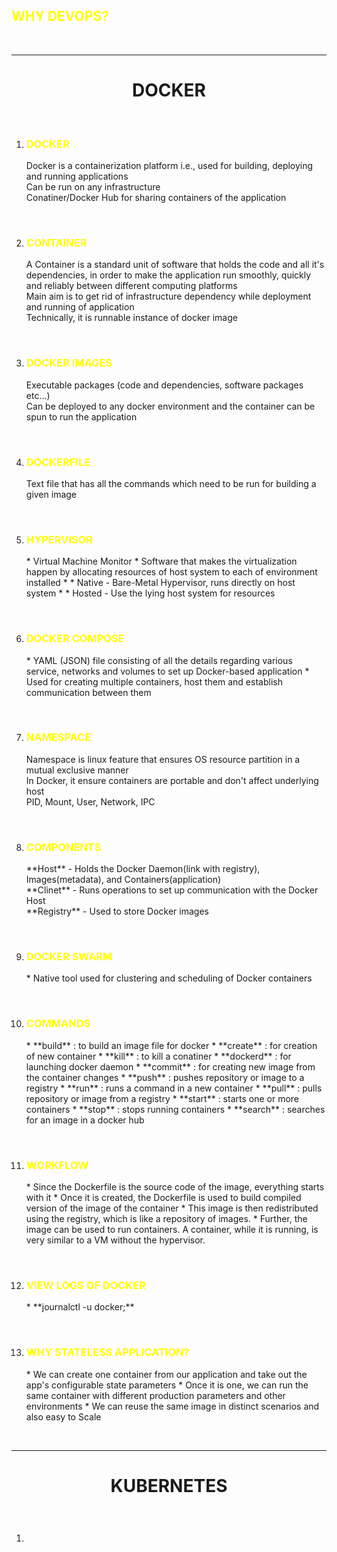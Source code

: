 <h2 style="color:yellow">WHY DEVOPS?</h2>
<br>

----------------------------------------------------------------------------------------------------------------------------------------

<h1 align="center">DOCKER</h1>
<br>

1. <h3 style="color:yellow">DOCKER</h3>
    Docker is a containerization platform i.e., used for building, deploying and running applications<br>
    Can be run on any infrastructure<br>
    Conatiner/Docker Hub for sharing containers of the application<br>
<br>

2. <h3 style="color:yellow">CONTAINER</h3>
    A Container is a standard unit of software that holds the code and all it's dependencies, in order to make the application run smoothly, quickly and reliably between different computing platforms <br>
    Main aim is to get rid of infrastructure dependency while deployment and running of application<br>
    Technically, it is runnable instance of docker image<br>
<br>    

3. <h3 style="color:yellow">DOCKER IMAGES</h3>
    Executable packages (code and dependencies, software packages etc...)<br>
    Can be deployed to any docker environment and the container can be spun to run the application<br>
<br>

4. <h3 style="color:yellow">DOCKERFILE</h3>
    Text file that has all the commands which need to be run for building a given image
<br>

5. <h3 style="color:yellow">HYPERVISOR</h3>
    * Virtual Machine Monitor
    * Software that makes the virtualization happen by allocating resources of host system to each of environment installed
    * * Native - Bare-Metal Hypervisor, runs directly on host system
    * * Hosted - Use the lying host system for resources
<br>

6. <h3 style="color:yellow">DOCKER COMPOSE</h3>
    * YAML (JSON) file consisting of all the details regarding various service, networks and volumes to set up Docker-based application
    * Used for creating multiple containers, host them and establish communication between them
<br>

7. <h3 style="color:yellow">NAMESPACE</h3>
    Namespace is linux feature that ensures OS resource partition in a mutual exclusive manner<br>
    In Docker, it ensure containers are portable and don't affect underlying host<br>
    PID, Mount, User, Network, IPC<br>
<br>

8. <h3 style="color:yellow">COMPONENTS</h3>
    **Host** - Holds the Docker Daemon(link with registry), Images(metadata), and Containers(application)<br>
    **Clinet** - Runs operations to set up communication with the Docker Host<br>
    **Registry** - Used to store Docker images<br>
<br>

9. <h3 style="color:yellow">DOCKER SWARM</h3>
    * Native tool used for clustering and scheduling of Docker containers
<br>

10. <h3 style="color:yellow">COMMANDS</h3>
    * **build** : to build an image file for docker
    * **create** : for creation of new container
    * **kill** : to kill a conatiner
    * **dockerd** : for launching docker daemon
    * **commit** : for creating new image from the container changes
    * **push** : pushes repository or image to a registry
    * **run** : runs a command in a new container
    * **pull** : pulls repository or image from a registry
    * **start** : starts one or more containers
    * **stop** : stops running containers
    * **search** : searches for an image in a docker hub
<br>

11. <h3 style="color:yellow">WORKFLOW</h3>
    * Since the Dockerfile is the source code of the image, everything starts with it
    * Once it is created, the Dockerfile is used to build compiled version of the image of the container
    * This image is then redistributed using the registry, which is like a repository of images.
    * Further, the image can be used to run containers. A container, while it is running, is very similar to a VM without the hypervisor.
<br>

12. <h3 style="color:yellow">VIEW LOGS OF DOCKER</h3>
    * **journalctl -u docker;**
<br>

13. <h3 style="color:yellow">WHY STATELESS APPLICATION?</h3>
    * We can create one container from our application and take out the app's configurable state parameters
    * Once it is one, we can run the same container with different production parameters and other environments
    * We can reuse the same image in distinct scenarios and also easy to Scale 
<br>

----------------------------------------------------------------------------------------------------------------------------------------

<h1 align="center">KUBERNETES</h1>
<br>

1. <h3 style="color:yellow"></h3>

<br>
<h3 style="color:yellow"></h3>

<br>
<h3 style="color:yellow"></h3>

<br>
<h3 style="color:yellow"></h3>

<br>
<h3 style="color:yellow"></h3>

<br>
<h3 style="color:yellow"></h3>

<br>
<h3 style="color:yellow"></h3>

<br>
<h3 style="color:yellow"></h3>

<br>
<h3 style="color:yellow"></h3>

<br>
<h3 style="color:yellow"></h3>

<br>
<h3 style="color:yellow"></h3>

<br>
<h3 style="color:yellow"></h3>

<br>
<h3 style="color:yellow"></h3>

<br>
<h3 style="color:yellow"></h3>

<br>
<h3 style="color:yellow"></h3>

<br>

<h3 style="color:yellow"></h3>

<br>
<h3 style="color:yellow"></h3>

<br>
<h3 style="color:yellow"></h3>

<br>
<h3 style="color:yellow"></h3>

<br>
<h3 style="color:yellow"></h3>

<br>
<h3 style="color:yellow"></h3>

<br>
<h3 style="color:yellow"></h3>

<br>
<h3 style="color:yellow"></h3>

<br>
<h3 style="color:yellow"></h3>

<br>
<h3 style="color:yellow"></h3>

<br>
<h3 style="color:yellow"></h3>

<br>
<h3 style="color:yellow"></h3>

<br>
<h3 style="color:yellow"></h3>

<br>
<h3 style="color:yellow"></h3>

